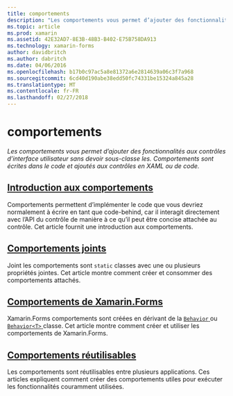 ```yaml
---
title: comportements
description: "Les comportements vous permet d’ajouter des fonctionnalités aux contrôles d’interface utilisateur sans devoir sous-classe les. Comportements sont écrites dans le code et ajoutés aux contrôles en XAML ou de code."
ms.topic: article
ms.prod: xamarin
ms.assetid: 42E32AD7-8E3B-48B3-B402-E75B758DA913
ms.technology: xamarin-forms
author: davidbritch
ms.author: dabritch
ms.date: 04/06/2016
ms.openlocfilehash: b17b0c97ac5a8e81372a6e2814639a06c3f7a968
ms.sourcegitcommit: 6cd40d190abe38edd50fc74331be15324a845a28
ms.translationtype: MT
ms.contentlocale: fr-FR
ms.lasthandoff: 02/27/2018
---
```

# <a name="behaviors"></a>comportements

_Les comportements vous permet d’ajouter des fonctionnalités aux contrôles d’interface utilisateur sans devoir sous-classe les. Comportements sont écrites dans le code et ajoutés aux contrôles en XAML ou de code._

## <a name="introduction-to-behaviorsintroductionmd"></a>[Introduction aux comportements](introduction.md)

Comportements permettent d’implémenter le code que vous devriez normalement à écrire en tant que code-behind, car il interagit directement avec l’API du contrôle de manière à ce qu’il peut être concise attachée au contrôle. Cet article fournit une introduction aux comportements.

## <a name="attached-behaviorsattachedmd"></a>[Comportements joints](attached.md)

Joint les comportements sont `static` classes avec une ou plusieurs propriétés jointes. Cet article montre comment créer et consommer des comportements attachés.

## <a name="xamarinforms-behaviorscreatingmd"></a>[Comportements de Xamarin.Forms](creating.md)

Xamarin.Forms comportements sont créées en dérivant de la [ `Behavior` ](https://developer.xamarin.com/api/type/Xamarin.Forms.Behavior/) ou [ `Behavior<T>` ](https://developer.xamarin.com/api/type/Xamarin.Forms.Behavior%3CT%3E/) classe. Cet article montre comment créer et utiliser les comportements de Xamarin.Forms.

## <a name="reusable-behaviorsreusableindexmd"></a>[Comportements réutilisables](reusable/index.md)

Les comportements sont réutilisables entre plusieurs applications. Ces articles expliquent comment créer des comportements utiles pour exécuter les fonctionnalités couramment utilisées.

